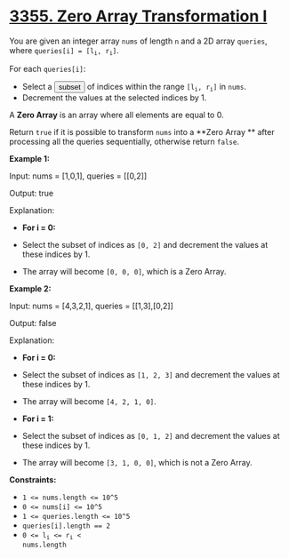 # [3355. Zero Array Transformation I](https://leetcode.com/problems/zero-array-transformation-i/description/?envType=daily-question&envId=2025-05-20)

You are given an integer array <code>nums</code> of length <code>n</code> and a 2D array <code>queries</code>, where <code>queries[i] = [l<sub>i</sub>, r<sub>i</sub>]</code>.

For each <code>queries[i]</code>:

- Select a <button type="button" aria-haspopup="dialog" aria-expanded="false" aria-controls="radix-:rp:" data-state="closed" class="">subset</button> of indices within the range <code>[l<sub>i</sub>, r<sub>i</sub>]</code> in <code>nums</code>.
- Decrement the values at the selected indices by 1.

A **Zero Array**  is an array where all elements are equal to 0.

Return <code>true</code> if it is possible to transform <code>nums</code> into a **Zero Array ** after processing all the queries sequentially, otherwise return <code>false</code>.

**Example 1:** 

<div class="example-block">
Input: nums = [1,0,1], queries = [[0,2]]

Output: true

Explanation:

- **For i = 0:** 

- Select the subset of indices as <code>[0, 2]</code> and decrement the values at these indices by 1.
- The array will become <code>[0, 0, 0]</code>, which is a Zero Array.

**Example 2:** 

<div class="example-block">
Input: nums = [4,3,2,1], queries = [[1,3],[0,2]]

Output: false

Explanation:

- **For i = 0:** 

- Select the subset of indices as <code>[1, 2, 3]</code> and decrement the values at these indices by 1.
- The array will become <code>[4, 2, 1, 0]</code>.

- **For i = 1:** 

- Select the subset of indices as <code>[0, 1, 2]</code> and decrement the values at these indices by 1.
- The array will become <code>[3, 1, 0, 0]</code>, which is not a Zero Array.

**Constraints:** 

- <code>1 <= nums.length <= 10^5</code>
- <code>0 <= nums[i] <= 10^5</code>
- <code>1 <= queries.length <= 10^5</code>
- <code>queries[i].length == 2</code>
- <code>0 <= l<sub>i</sub> <= r<sub>i</sub> < nums.length</code>